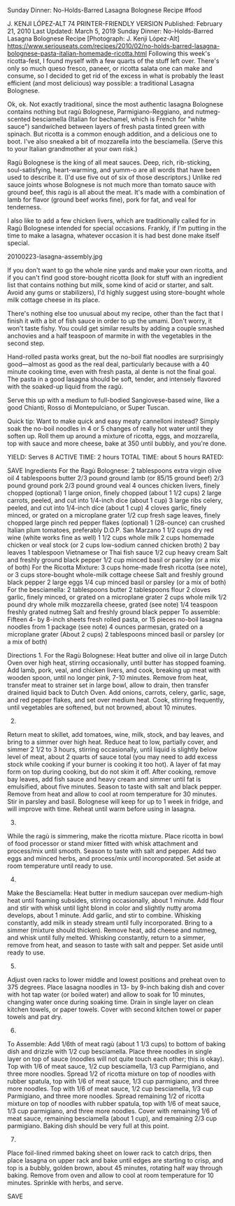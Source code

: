 Sunday Dinner: No-Holds-Barred Lasagna Bolognese Recipe
#food 

J. KENJI LÓPEZ-ALT
74     PRINTER-FRIENDLY VERSION
Published: February 21, 2010 Last Updated: March 5, 2019
Sunday Dinner: No-Holds-Barred Lasagna Bolognese Recipe
[Photograph: J. Kenji López-Alt]
https://www.seriouseats.com/recipes/2010/02/no-holds-barred-lasagna-bolognese-pasta-italian-homemade-ricotta.html
Following this week's ricotta-fest, I found myself with a few quarts of the stuff left over. There's only so much queso fresco, paneer, or ricotta salata one can make and consume, so I decided to get rid of the excess in what is probably the least efficient (and most delicious) way possible: a traditional Lasagna Bolognese.

Ok, ok. Not exactly traditional, since the most authentic lasagna Bolognese contains nothing but ragù Bolognese, Parmigiano-Reggiano, and nutmeg-scented besciamella (Italian for bechamel, which is French for "white sauce") sandwiched between layers of fresh pasta tinted green with spinach. But ricotta is a common enough addition, and a delicious one to boot. I've also sneaked a bit of mozzarella into the besciamella. (Serve this to your Italian grandmother at your own risk.)

Ragù Bolognese is the king of all meat sauces. Deep, rich, rib-sticking, soul-satisfying, heart-warming, and yumm-o are all words that have been used to describe it. (I'd use five out of six of those descriptors.) Unlike red sauce joints whose Bolognese is not much more than tomato sauce with ground beef, this ragù is all about the meat. It's made with a combination of lamb for flavor (ground beef works fine), pork for fat, and veal for tenderness.

I also like to add a few chicken livers, which are traditionally called for in Ragù Bolognese intended for special occasions. Frankly, if I'm putting in the time to make a lasagna, whatever occasion it is had best done make itself special.

20100223-lasagna-assembly.jpg

If you don't want to go the whole nine yards and make your own ricotta, and if you can't find good store-bought ricotta (look for stuff with an ingredient list that contains nothing but milk, some kind of acid or starter, and salt. Avoid any gums or stabilizers), I'd highly suggest using store-bought whole milk cottage cheese in its place.

There's nothing else too unusual about my recipe, other than the fact that I finish it with a bit of fish sauce in order to up the umami. Don't worry, it won't taste fishy. You could get similar results by adding a couple smashed anchovies and a half teaspoon of marmite in with the vegetables in the second step.

Hand-rolled pasta works great, but the no-boil flat noodles are surprisingly good—almost as good as the real deal, particularly because with a 40 minute cooking time, even with fresh pasta, al dente is not the final goal. The pasta in a good lasagna should be soft, tender, and intensely flavored with the soaked-up liquid from the ragù.

Serve this up with a medium to full-bodied Sangiovese-based wine, like a good Chianti, Rosso di Montepulciano, or Super Tuscan.

Quick tip: Want to make quick and easy meaty cannelloni instead? Simply soak the no-boil noodles in 4 or 5 changes of really hot water until they soften up. Roll them up around a mixture of ricotta, eggs, and mozzarella, top with sauce and more cheese, bake at 350 until bubbly, and you're done.

YIELD:
Serves 8
ACTIVE TIME:
2 hours
TOTAL TIME:
about 5 hours
RATED:
    
 SAVE
Ingredients
For the Ragù Bolognese:
2 tablespoons extra virgin olive oil
4 tablespoons butter
2/3 pound ground lamb (or 85/15 ground beef)
2/3 pound ground pork
2/3 pound ground veal
4 ounces chicken livers, finely chopped (optional)
1 large onion, finely chopped (about 1 1/2 cups)
2 large carrots, peeled, and cut into 1/4-inch dice (about 1 cup)
3 large ribs celery, peeled, and cut into 1/4-inch dice (about 1 cup)
4 cloves garlic, finely minced, or grated on a microplane grater
1/2 cup fresh sage leaves, finely chopped
large pinch red pepper flakes (optional)
1 (28-ounce) can crushed Italian plum tomatoes, preferably D.O.P. San Marzano
1 1/2 cups dry red wine (white works fine as well)
1 1/2 cups whole milk
2 cups homemade chicken or veal stock (or 2 cups low-sodium canned chicken broth)
2 bay leaves
1 tablespoon Vietnamese or Thai fish sauce
1/2 cup heavy cream
Salt and freshly ground black pepper
1/2 cup minced basil or parsley (or a mix of both)
For the Ricotta Mixture:
3 cups home-made fresh ricotta (see note), or 3 cups store-bought whole-milk cottage cheese
Salt and freshly ground black pepper
2 large eggs
1/4 cup minced basil or parsley (or a mix of both)
For the besciamella:
2 tablespoons butter
2 tablespoons flour
2 cloves garlic, finely minced, or grated on a microplane grater
2 cups whole milk
1/2 pound dry whole milk mozzarella cheese, grated (see note)
1/4 teaspoon freshly grated nutmeg
Salt and freshly ground black pepper
To assemble:
Fifteen 4- by 8-inch sheets fresh rolled pasta, or 15 pieces no-boil lasagna noodles from 1 package (see note)
4 ounces parmesan, grated on a microplane grater (About 2 cups)
2 tablespoons minced basil or parsley (or a mix of both)

Directions
1.
For the Ragù Bolognese: Heat butter and olive oil in large Dutch Oven over high heat, stirring occasionally, until butter has stopped foaming. Add lamb, pork, veal, and chicken livers, and cook, breaking up meat with wooden spoon, until no longer pink, 7-10 minutes. Remove from heat, transfer meat to strainer set in large bowl, allow to drain, then transfer drained liquid back to Dutch Oven. Add onions, carrots, celery, garlic, sage, and red pepper flakes, and set over medium heat. Cook, stirring frequently, until vegetables are softened, but not browned, about 10 minutes.

2.
Return meat to skillet, add tomatoes, wine, milk, stock, and bay leaves, and bring to a simmer over high heat. Reduce heat to low, partially cover, and simmer 2 1/2 to 3 hours, stirring occasionally, until liquid is slightly below level of meat, about 2 quarts of sauce total (you may need to add excess stock while cooking if your burner is cooking it too hot). A layer of fat may form on top during cooking, but do not skim it off. After cooking, remove bay leaves, add fish sauce and heavy cream and simmer until fat is emulsified, about five minutes. Season to taste with salt and black pepper. Remove from heat and allow to cool at room temperature for 30 minutes. Stir in parsley and basil. Bolognese will keep for up to 1 week in fridge, and will improve with time. Reheat until warm before using in lasagna.

3.
While the ragù is simmering, make the ricotta mixture. Place ricotta in bowl of food processor or stand mixer fitted with whisk attachment and process/mix until smooth. Season to taste with salt and pepper. Add two eggs and minced herbs, and process/mix until incoroporated. Set aside at room temperature until ready to use.

4.
Make the Besciamella: Heat butter in medium saucepan over medium-high heat until foaming subsides, stirring occasionally, about 1 minute. Add flour and stir with whisk until light blond in color and slightly nutty aroma develops, about 1 minute. Add garlic, and stir to combine. Whisking constantly, add milk in steady stream until fully incorporated. Bring to a simmer (mixture should thicken). Remove heat, add cheese and nutmeg, and whisk until fully melted. Whisking constantly, return to a simmer, remove from heat, and season to taste with salt and pepper. Set aside until ready to use.

5.
Adjust oven racks to lower middle and lowest positions and preheat oven to 375 degrees. Place lasagna noodles in 13- by 9-inch baking dish and cover with hot tap water (or boiled water) and allow to soak for 10 minutes, changing water once during soaking time. Drain in single layer on clean kitchen towels, or paper towels. Cover with second kitchen towel or paper towels and pat dry.

6.
To Assemble: Add 1/6th of meat ragù (about 1 1/3 cups) to bottom of baking dish and drizzle with 1/2 cup besciamella. Place three noodles in single layer on top of sauce (noodles will not quite touch each other; this is okay). Top with 1/6 of meat sauce, 1/2 cup besciamella, 1/3 cup Parmigiano, and three more noodles. Spread 1/2 of ricotta mixture on top of noodles with rubber spatula, top with 1/6 of meat sauce, 1/3 cup parmigiano, and three more noodles. Top with 1/6 of meat sauce, 1/2 cup besciamella, 1/3 cup Parmigiano, and three more noodles. Spread remaining 1/2 of ricotta mixture on top of noodles with rubber spatula, top with 1/6 of meat sauce, 1/3 cup parmigiano, and three more noodles. Cover with remaining 1/6 of meat sauce, remaining besciamella (about 1 cup), and remaining 2/3 cup parmigiano. Baking dish should be very full at this point.

7.
Place foil-lined rimmed baking sheet on lower rack to catch drips, then place lasagna on upper rack and bake until edges are starting to crisp, and top is a bubbly, golden brown, about 45 minutes, rotating half way through baking. Remove from oven and allow to cool at room temperature for 10 minutes. Sprinkle with herbs, and serve.

 SAVE